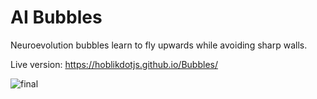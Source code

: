 # AI Bubbles

Neuroevolution bubbles learn to fly upwards while avoiding sharp walls.

Live version: https://hoblikdotjs.github.io/Bubbles/

![final](https://user-images.githubusercontent.com/51966459/129571156-25a73307-6543-48d2-9087-950a78af8a9b.gif)
